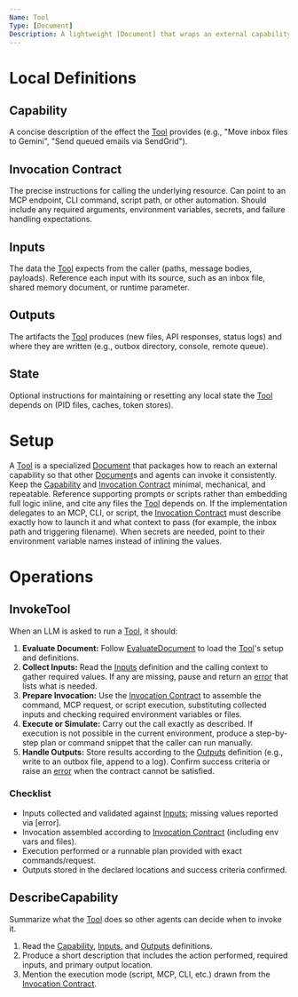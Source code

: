 ```yaml
---
Name: Tool
Type: [Document]
Description: A lightweight [Document] that wraps an external capability—CLI, MCP, script, or API—so Busy agents can invoke it consistently.
---
```

[Concept]:./concept.md
[Document]:./document.md
[Operation]:./operation.md
[Tool]:./tool.md
[Capability]:./tool.md#capability
[Invocation Contract]:./tool.md#invocation-contract
[Inputs]:./tool.md#inputs
[Outputs]:./tool.md#outputs
[State]:./tool.md#state
[InvokeTool]:./tool.md#invoketool
[DescribeCapability]:./tool.md#describecapability

# Local Definitions
## Capability
A concise description of the effect the [Tool] provides (e.g., "Move inbox files to Gemini", "Send queued emails via SendGrid").

## Invocation Contract
The precise instructions for calling the underlying resource. Can point to an MCP endpoint, CLI command, script path, or other automation. Should include any required arguments, environment variables, secrets, and failure handling expectations.

## Inputs
The data the [Tool] expects from the caller (paths, message bodies, payloads). Reference each input with its source, such as an inbox file, shared memory document, or runtime parameter.

## Outputs
The artifacts the [Tool] produces (new files, API responses, status logs) and where they are written (e.g., outbox directory, console, remote queue).

## State
Optional instructions for maintaining or resetting any local state the [Tool] depends on (PID files, caches, token stores).

# Setup
A [Tool] is a specialized [Document] that packages how to reach an external capability so that other [Document]s and agents can invoke it consistently. Keep the [Capability] and [Invocation Contract] minimal, mechanical, and repeatable. Reference supporting prompts or scripts rather than embedding full logic inline, and cite any files the [Tool] depends on. If the implementation delegates to an MCP, CLI, or script, the [Invocation Contract] must describe exactly how to launch it and what context to pass (for example, the inbox path and triggering filename). When secrets are needed, point to their environment variable names instead of inlining the values.

# Operations

## InvokeTool
When an LLM is asked to run a [Tool], it should:
1.  **Evaluate Document:** Follow [EvaluateDocument](./document.md#evaluatedocument) to load the [Tool]'s setup and definitions.
2.  **Collect Inputs:** Read the [Inputs] definition and the calling context to gather required values. If any are missing, pause and return an [error](./operation.md#error) that lists what is needed.
3.  **Prepare Invocation:** Use the [Invocation Contract] to assemble the command, MCP request, or script execution, substituting collected inputs and checking required environment variables or files.
4.  **Execute or Simulate:** Carry out the call exactly as described. If execution is not possible in the current environment, produce a step-by-step plan or command snippet that the caller can run manually.
5.  **Handle Outputs:** Store results according to the [Outputs] definition (e.g., write to an outbox file, append to a log). Confirm success criteria or raise an [error](./operation.md#error) when the contract cannot be satisfied.

### Checklist
- Inputs collected and validated against [Inputs]; missing values reported via [error].
- Invocation assembled according to [Invocation Contract] (including env vars and files).
- Execution performed or a runnable plan provided with exact commands/request.
- Outputs stored in the declared locations and success criteria confirmed.

## DescribeCapability
Summarize what the [Tool] does so other agents can decide when to invoke it.
1.  Read the [Capability], [Inputs], and [Outputs] definitions.
2.  Produce a short description that includes the action performed, required inputs, and primary output location.
3.  Mention the execution mode (script, MCP, CLI, etc.) drawn from the [Invocation Contract].
